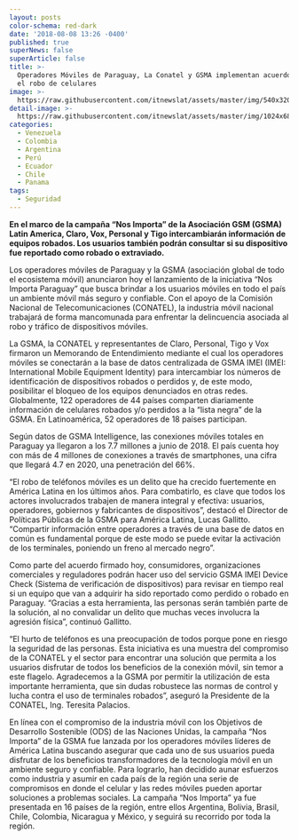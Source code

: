 ```yaml
---
layout: posts
color-schema: red-dark
date: '2018-08-08 13:26 -0400'
published: true
superNews: false
superArticle: false
title: >-
  Operadores Móviles de Paraguay, La Conatel y GSMA implementan acuerdo contra
  el robo de celulares
image: >-
  https://raw.githubusercontent.com/itnewslat/assets/master/img/540x320/Robo-celular-p.jpg
detail-image: >-
  https://raw.githubusercontent.com/itnewslat/assets/master/img/1024x680/Robo-celular-g.jpg
categories:
  - Venezuela
  - Colombia
  - Argentina
  - Perú
  - Ecuador
  - Chile
  - Panama
tags:
  - Seguridad
---
```

**En el marco de la campaña “Nos Importa” de la Asociación GSM (GSMA) Latin America, Claro, Vox, Personal y Tigo intercambiarán información de equipos robados. Los usuarios también podrán consultar si su dispositivo fue reportado como robado o extraviado.**

Los operadores móviles de Paraguay y la GSMA (asociación global de todo el ecosistema móvil) anunciaron hoy el lanzamiento de la iniciativa “Nos Importa Paraguay” que busca brindar a los usuarios móviles en todo el país un ambiente móvil más seguro y confiable. Con el apoyo de la Comisión Nacional de Telecomunicaciones (CONATEL), la industria móvil nacional trabajará de forma mancomunada para enfrentar la delincuencia asociada al robo y tráfico de dispositivos móviles.

La GSMA, la CONATEL y representantes de Claro, Personal, Tigo y Vox firmaron un Memorando de Entendimiento mediante el cual los operadores móviles se conectarán a la base de datos centralizada de GSMA IMEI (IMEI: International Mobile Equipment Identity) para intercambiar los números de identificación de dispositivos robados o perdidos y, de este modo, posibilitar el bloqueo de los equipos denunciados en otras redes. Globalmente, 122 operadores de 44 países comparten diariamente información de celulares robados y/o perdidos a la “lista negra” de la GSMA. En Latinoamérica, 52 operadores de 18 países participan.

Según datos de GSMA Intelligence, las conexiones móviles totales en Paraguay ya llegaron a los 7.7 millones a junio de 2018. El país cuenta hoy con más de 4 millones de conexiones a través de smartphones, una cifra que llegará 4.7 en 2020, una penetración del 66%. 

“El robo de teléfonos móviles es un delito que ha crecido fuertemente en América Latina en los últimos años. Para combatirlo, es clave que todos los actores involucrados trabajen de manera integral y efectiva: usuarios, operadores, gobiernos y fabricantes de dispositivos”, destacó el Director de Políticas Públicas de la GSMA para América Latina, Lucas Gallitto. “Compartir información entre operadores a través de una base de datos en común es fundamental porque de este modo se puede evitar la activación de los terminales, poniendo un freno al mercado negro”. 

Como parte del acuerdo firmado hoy, consumidores, organizaciones comerciales y reguladores podrán hacer uso del servicio GSMA IMEI Device Check (Sistema de verificación de dispositivos) para revisar en tiempo real si un equipo que van a adquirir ha sido reportado como perdido o robado en Paraguay. “Gracias a esta herramienta, las personas serán también parte de la solución, al no convalidar un delito que muchas veces involucra la agresión física”, continuó Gallitto.  

“El hurto de teléfonos es una preocupación de todos porque pone en riesgo la seguridad de las personas. Esta iniciativa es una muestra del compromiso de la CONATEL y el sector para encontrar una solución que permita a los usuarios disfrutar de todos los beneficios de la conexión móvil, sin temor a este flagelo. Agradecemos a la GSMA por permitir la utilización de esta importante herramienta, que sin dudas robustece las normas de control y lucha contra el uso de terminales robados”, aseguró la Presidente de la CONATEL, Ing. Teresita Palacios.

En línea con el compromiso de la industria móvil con los Objetivos de Desarrollo Sostenible (ODS) de las Naciones Unidas, la campaña “Nos Importa” de la GSMA fue lanzada por los operadores móviles líderes de América Latina buscando asegurar que cada uno de sus usuarios pueda disfrutar de los beneficios transformadores de la tecnología móvil en un ambiente seguro y confiable. Para lograrlo, han decidido aunar esfuerzos como industria y asumir en cada país de la región una serie de compromisos en donde el celular y las redes móviles pueden aportar soluciones a problemas sociales. La campaña “Nos Importa” ya fue presentada en 16 países de la región, entre ellos Argentina, Bolivia, Brasil, Chile, Colombia, Nicaragua y México, y seguirá su recorrido por toda la región.